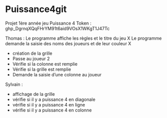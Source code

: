 # Puissance4git
Projet 1ère année jeu Puissance 4
Token : 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

Thomas : 
Le programme affiche les règles et le titre du jeu  X
Le programme demande la saisie des noms des joueurs et de leur couleur	X
- création de la grille
- Passe au joueur 2
- Vérifie si la colonne est remplie
- Vérifie si la grille est remplie
- Demande la saisie d’une colonne au joueur

Sylvain : 
- affichage de la grille
- vérifie si il y a puissance 4 en diagonale
- vérifie si il y a puissance 4 en ligne
- vérifie si il y a puissance 4 en colonne
